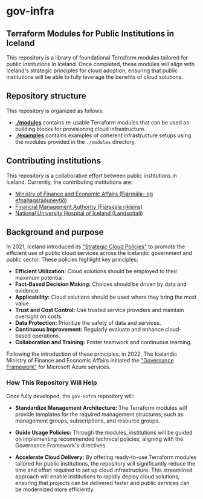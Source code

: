 # gov-infra

## Terraform Modules for Public Institutions in Iceland

This repository is a library of foundational Terraform modules tailored for public institutions in Iceland. 
Once completed, these modules will align with Iceland's strategic principles for cloud adoption, ensuring that public 
institutions will be able to fully leverage the benefits of cloud solutions.

## Repository structure
This repository is organized as follows:
- **[./modules](./modules)** contains re-usable Terraform modules that can be used as building blocks for provisioning 
  cloud infrastructure.
- **[./examples](./examples)** contains examples of coherent infrastructure setups using the modules
  provided in the `./modules` directory.

## Contributing institutions
This repository is a collaborative effort between public institutions in Iceland. 
Currently, the contributing institutions are:

- [Ministry of Finance and Economic Affairs (Fjármála- og efnahagsráðuneytið)](https://www.government.is/ministries/ministry-of-finance-and-economic-affairs/)
- [Financial Management Authority (Fjársýsla ríkisins)](https://island.is/en/o/the-financial-management-authority)
- [National University Hospital of Iceland (Landspítali)](https://www.landspitali.is/)

## Background and purpose

In 2021, Iceland introduced its ["Strategic Cloud Policies"](https://island.is/en/o/digital-iceland/Cloud-Policy-Icelandic-Public-Sector) to promote the efficient use of public cloud services across the Icelandic government and public sector. These policies highlight key principles:
- **Efficient Utilization:** Cloud solutions should be employed to their maximum potential.
- **Fact-Based Decision Making:** Choices should be driven by data and evidence.
- **Applicability:** Cloud solutions should be used where they bring the most value.
- **Trust and Cost Control:** Use trusted service providers and maintain oversight on costs.
- **Data Protection:** Prioritize the safety of data and services.
- **Continuous Improvement:** Regularly evaluate and enhance cloud-based operations.
- **Collaboration and Training:** Foster teamwork and continuous learning.

Following the introduction of these principles, in 2022, The Icelandic Ministry of Finance and Economic Affairs initiated 
the ["Governance Framework"](https://www.stjornarradid.is/library/02-Rit--skyrslur-og-skrar/Governance%20Framework%20for%20Azure%20in%20GovIceland%20v1.0%20-%20OpenVersion.pdf) for Microsoft Azure services.

### How This Repository Will Help

Once fully developed, the `gov-infra` repository will:

- **Standardize Management Architecture:** The Terraform modules will provide templates for the required management 
  structures, such as management groups, subscriptions, and resource groups.
  
- **Guide Usage Policies:** Through the modules, institutions will be guided on implementing recommended technical 
  policies, aligning with the Governance Framework's directives.

- **Accelerate Cloud Delivery:** By offering ready-to-use Terraform modules tailored for public institutions, the 
  repository will significantly reduce the time and effort required to set up cloud infrastructure. This streamlined 
  approach will enable institutions to rapidly deploy cloud solutions, ensuring that projects can be delivered faster 
  and public services can be modernized more efficiently.
